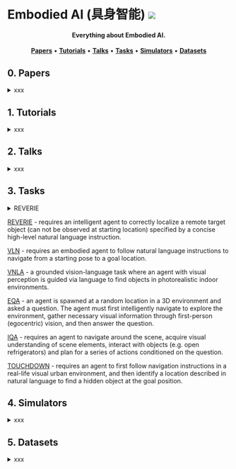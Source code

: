 # Embodied AI (具身智能) ![](https://visitor-badge.glitch.me/badge?page_id=putao537.Awesome-Embodied-AI)

<h4 align="center">Everything about Embodied AI.</h4>

<p align="center">
  <strong><a href="#0">Papers</a></strong> •
  <strong><a href="#1">Tutorials</a></strong> •
  <strong><a href="#2">Talks</a></strong> •
  <strong><a href="#3">Tasks</a></strong> •
  <strong><a href="#4">Simulators</a></strong> •
  <strong><a href="#5">Datasets</a></strong>
</p>

<h2 id="0">0. Papers</h2>

<details>
  <summary> xxx </summary>
  
  ### 2022
|  **Pub.**  | **Title**                                                    |                          **Links**                           |
| :--------: | :----------------------------------------------------------- | :----------------------------------------------------------: |
| **TPAMI** | **[xxx]** xxxx | [PDF](xxx) |

</details>


<h2 id="1">1. Tutorials</h2>

<details>
  <summary> xxx </summary>
  
  ### 2022
|  **Pub.**  | **Title**                                                    |                          **Links**                           |
| :--------: | :----------------------------------------------------------- | :----------------------------------------------------------: |
| **TPAMI** | **[xxx]** xxxx | [PDF](xxx) |

</details>


<h2 id="2">2. Talks</h2>

<details>
  <summary> xxx </summary>
  
  ### 2022
|  **Pub.**  | **Title**                                                    |                          **Links**                           |
| :--------: | :----------------------------------------------------------- | :----------------------------------------------------------: |
| **TPAMI** | **[xxx]** xxxx | [PDF](xxx) |

</details>


<h2 id="3">3. Tasks</h2>

<details>
  <summary> REVERIE </summary>
  From "REVERIE: Remote Embodied Visual Referring Expression in Real Indoor Environments", CVPR 2020, [PDF](https://arxiv.org/abs/1904.10151).
  REVERIE requires an intelligent agent to correctly localize a remote target object (can not be observed at starting location) specified by a concise high-level natural language instruction.
</details>

[REVERIE](https://arxiv.org/abs/1904.10151) - requires an intelligent agent to correctly localize a remote target object (can not be observed at starting location) specified by a concise high-level natural language instruction.

[VLN](https://arxiv.org/abs/1711.07280) - requires an embodied agent to follow natural language instructions to navigate from a starting pose to a goal location.

[VNLA](https://arxiv.org/abs/1812.04155) - a grounded vision-language task where an agent with visual perception is guided via language to find objects in photorealistic indoor environments.

[EQA](https://arxiv.org/abs/1711.11543) - an agent is spawned at a random location in a 3D environment and asked a question. The agent must first intelligently navigate to explore the environment, gather necessary visual information through first-person (egocentric) vision, and then answer the question.

[IQA](https://arxiv.org/abs/1712.03316) - requires an agent to navigate around the scene, acquire visual understanding of scene elements, interact with objects (e.g. open refrigerators) and plan for a series of actions conditioned on the question.

[TOUCHDOWN](https://arxiv.org/abs/1811.12354) - requires an agent to first follow navigation instructions in a real-life visual urban environment, and then identify a location described in natural language to find a hidden object at the goal position.

<h2 id="4">4. Simulators</h2>

<details>
  <summary> xxx </summary>
  
  ### 2022
|  **Pub.**  | **Title**                                                    |                          **Links**                           |
| :--------: | :----------------------------------------------------------- | :----------------------------------------------------------: |
| **TPAMI** | **[xxx]** xxxx | [PDF](xxx) |

</details>


<h2 id="5">5. Datasets</h2>

<details>
  <summary> xxx </summary>
  
  ### 2022
|  **Pub.**  | **Title**                                                    |                          **Links**                           |
| :--------: | :----------------------------------------------------------- | :----------------------------------------------------------: |
| **TPAMI** | **[xxx]** xxxx | [PDF](xxx) |

</details>
